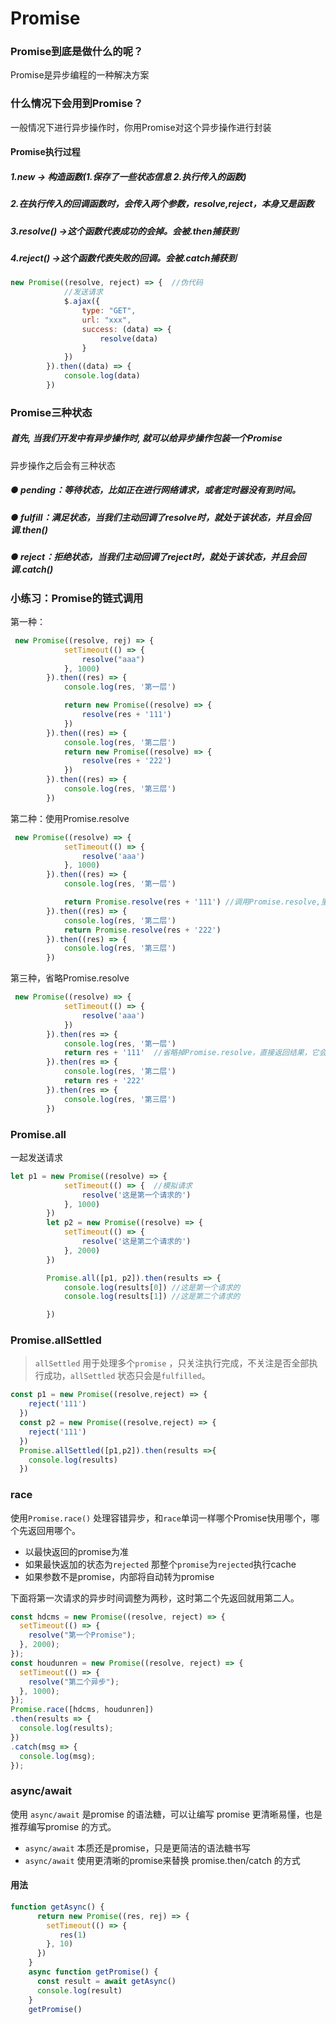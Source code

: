# Promise

### Promise到底是做什么的呢？

Promise是异步编程的一种解决方案

### 什么情况下会用到Promise？

一般情况下进行异步操作时，你用Promise对这个异步操作进行封装

#### Promise执行过程

##### 	1.new -> 构造函数(1.保存了一些状态信息 2.执行传入的函数)

##### 	2.在执行传入的回调函数时，会传入两个参数，resolve,reject，本身又是函数

##### 	3.resolve() ->这个函数代表成功的会掉。会被.then捕获到

##### 	4.reject() ->这个函数代表失败的回调。会被.catch捕获到

```js
new Promise((resolve, reject) => {  //伪代码
            //发送请求
            $.ajax({
                type: "GET",
                url: "xxx",
                success: (data) => {
                    resolve(data)
                }
            })
        }).then((data) => {
            console.log(data)
        })
```

### Promise三种状态

##### 首先, 当我们开发中有异步操作时, 就可以给异步操作包装一个Promise

异步操作之后会有三种状态

##### 		● pending：等待状态，比如正在进行网络请求，或者定时器没有到时间。

##### 		● fulfill：满足状态，当我们主动回调了resolve时，就处于该状态，并且会回调.then()

##### 		● reject：拒绝状态，当我们主动回调了reject时，就处于该状态，并且会回调.catch()

###  小练习：Promise的链式调用

第一种：

```js
 new Promise((resolve, rej) => {
            setTimeout(() => {
                resolve("aaa")
            }, 1000)
        }).then((res) => {
            console.log(res, '第一层')

            return new Promise((resolve) => {
                resolve(res + '111')
            })
        }).then((res) => {
            console.log(res, '第二层')
            return new Promise((resolve) => {
                resolve(res + '222')
            })
        }).then((res) => {
            console.log(res, '第三层')
        })
```

第二种：使用Promise.resolve

```js
 new Promise((resolve) => {
            setTimeout(() => {
                resolve('aaa')
            }, 1000)
        }).then((res) => {
            console.log(res, '第一层')

            return Promise.resolve(res + '111') //调用Promise.resolve,里面传递res参数就可以了
        }).then((res) => {
            console.log(res, '第二层')
            return Promise.resolve(res + '222')
        }).then((res) => {
            console.log(res, '第三层')
        })
```

第三种，省略Promise.resolve

```js
 new Promise((resolve) => {
            setTimeout(() => {
                resolve('aaa')
            })
        }).then(res => {
            console.log(res, '第一层')
            return res + '111'  //省略掉Promise.resolve，直接返回结果，它会在里面包装一层Promise
        }).then(res => {
            console.log(res, '第二层')
            return res + '222'
        }).then(res => {
            console.log(res, '第三层')
        })
```

### Promise.all

一起发送请求

```js
let p1 = new Promise((resolve) => {
            setTimeout(() => {  //模拟请求
                resolve('这是第一个请求的')
            }, 1000)
        })
        let p2 = new Promise((resolve) => {
            setTimeout(() => {
                resolve('这是第二个请求的')
            }, 2000)
        })

        Promise.all([p1, p2]).then(results => {
            console.log(results[0]) //这是第一个请求的
            console.log(results[1]) //这是第二个请求的

        })
```

### Promise.allSettled

> `allSettled` 用于处理多个`promise` ，只关注执行完成，不关注是否全部执行成功，`allSettled` 状态只会是`fulfilled`。

````js
const p1 = new Promise((resolve,reject) => {
    reject('111')
  })
  const p2 = new Promise((resolve,reject) => {
    reject('111')
  })
  Promise.allSettled([p1,p2]).then(results =>{
    console.log(results)
  })
````

### race

使用`Promise.race()` 处理容错异步，和`race`单词一样哪个Promise快用哪个，哪个先返回用哪个。

- 以最快返回的promise为准
- 如果最快返加的状态为`rejected` 那整个`promise`为`rejected`执行cache
- 如果参数不是promise，内部将自动转为promise

下面将第一次请求的异步时间调整为两秒，这时第二个先返回就用第二人。

```js
const hdcms = new Promise((resolve, reject) => {
  setTimeout(() => {
    resolve("第一个Promise");
  }, 2000);
});
const houdunren = new Promise((resolve, reject) => {
  setTimeout(() => {
    resolve("第二个异步");
  }, 1000);
});
Promise.race([hdcms, houdunren])
.then(results => {
  console.log(results);
})
.catch(msg => {
  console.log(msg);
});
```

### async/await

使用 `async/await` 是promise 的语法糖，可以让编写 promise 更清晰易懂，也是推荐编写promise 的方式。

- `async/await` 本质还是promise，只是更简洁的语法糖书写
- `async/await` 使用更清晰的promise来替换 promise.then/catch 的方式

#### 用法

````js
function getAsync() {
      return new Promise((res, rej) => {
        setTimeout(() => {
           res(1)
        }, 10)
      })
    }
    async function getPromise() {
      const result = await getAsync()
      console.log(result)
    }
    getPromise()
````

